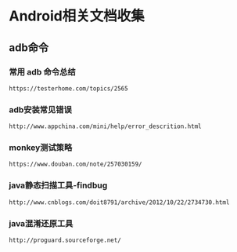 # Android相关文档收集

## adb命令

### 常用 adb 命令总结
``` https://testerhome.com/topics/2565 ```

### adb安装常见错误
``` http://www.appchina.com/mini/help/error_descrition.html ```

### monkey测试策略
``` https://www.douban.com/note/257030159/ ```

### java静态扫描工具-findbug
``` http://www.cnblogs.com/doit8791/archive/2012/10/22/2734730.html ```

### java混淆还原工具
``` http://proguard.sourceforge.net/ ```
